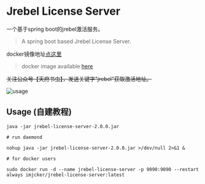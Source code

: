 # Jrebel License Server

一个基于spring boot的jrebel激活服务。  

> A spring boot based Jrebel License Server.  

docker镜像地址[点这里](https://hub.docker.com/repository/docker/imjcker/jrebel-license-server)  

> docker image available [here](https://hub.docker.com/repository/docker/imjcker/jrebel-license-server)

~~关注公众号【天府书虫】，发送关键字"jrebel"获取激活地址。~~


![usage](/index.png)
## Usage (自建教程)

```shell script
java -jar jrebel-license-server-2.0.0.jar 

# run daemond

nohup java -jar jrebel-license-server-2.0.0.jar >/dev/null 2>&1 &

# for docker users

sudo docker run -d --name jrebel-license-server -p 9090:9090 --restart always imjcker/jrebel-license-server:latest

```

[license]: https://www.apache.org/licenses/LICENSE-2.0

